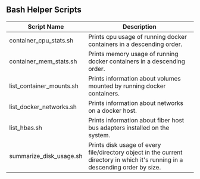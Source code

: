 ## Bash Helper Scripts

Script Name | Description
----------- | -----------
container_cpu_stats.sh | Prints cpu usage of running docker containers in a descending order.
container_mem_stats.sh | Prints memory usage of running docker containers in a descending order.
list_container_mounts.sh | Prints information about volumes mounted by running docker containers.
list_docker_networks.sh | Prints information about networks on a docker host.
list_hbas.sh | Prints information about fiber host bus adapters installed on the system.
summarize_disk_usage.sh | Prints disk usage of every file/directory object in the current directory in which it's running in a descending order by size.
